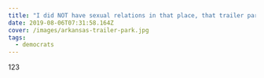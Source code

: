 ```yaml
---
title: "I did NOT have sexual relations in that place, that trailer park \U0001F484"
date: 2019-08-06T07:31:58.164Z
cover: /images/arkansas-trailer-park.jpg
tags:
  - democrats
---
```

123
